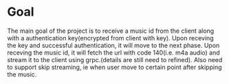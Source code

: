 # Goal
The main goal of the project is to receive a music id from the client along with a authentication key(encrypted from client with key). Upon receving the key and successful authentication, it will move to the next phase.
Upon receving the music id, it will fetch the url with code 140(i.e. m4a audio) and stream it to the client using grpc.(details are still need to refined).
Also need to support skip streaming, ie when user move to certain point after skipping the music.